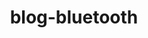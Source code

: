 ---
layout: blog-by-tag
title: blog-bluetooth
permalink: blog/tag/bluetooth/
colour: aqua
category: bluetooth
---